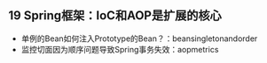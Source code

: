 ## 19 Spring框架：IoC和AOP是扩展的核心
- 单例的Bean如何注入Prototype的Bean？：beansingletonandorder
- 监控切面因为顺序问题导致Spring事务失效：aopmetrics